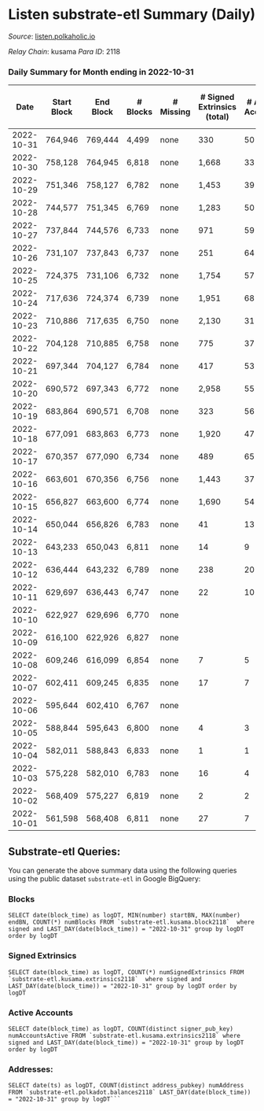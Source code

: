 # Listen substrate-etl Summary (Daily)

_Source_: [listen.polkaholic.io](https://listen.polkaholic.io)

*Relay Chain*: kusama
*Para ID*: 2118



### Daily Summary for Month ending in 2022-10-31


| Date | Start Block | End Block | # Blocks | # Missing | # Signed Extrinsics (total) | # Active Accounts | # Addresses with Balances | # Events | # Transfers | # XCM Transfers In | # XCM Transfers Out |
| ---- | ----------- | --------- | -------- | --------- | --------------------------- | ----------------- | ------------------------- | -------- | ----------- | ------------------ | ------------------- |
| 2022-10-31 | 764,946 | 769,444 | 4,499 | none | 330 | 50 | 292 | 10,577 | 36  |   |   |
| 2022-10-30 | 758,128 | 764,945 | 6,818 | none | 1,668 | 33 | 283 | 17,223 | 30  |   |   |
| 2022-10-29 | 751,346 | 758,127 | 6,782 | none | 1,453 | 39 | 280 | 16,819 | 36  |   |   |
| 2022-10-28 | 744,577 | 751,345 | 6,769 | none | 1,283 | 50 | 276 | 16,619 | 49  |   |   |
| 2022-10-27 | 737,844 | 744,576 | 6,733 | none | 971 | 59 |  | 16,172 | 44  |   |   |
| 2022-10-26 | 731,107 | 737,843 | 6,737 | none | 251 | 64 | 256 | 14,783 | 54  |   |   |
| 2022-10-25 | 724,375 | 731,106 | 6,732 | none | 1,754 | 57 | 249 | 18,017 | 69  |   |   |
| 2022-10-24 | 717,636 | 724,374 | 6,739 | none | 1,951 | 68 | 236 | 18,782 | 81  |   |   |
| 2022-10-23 | 710,886 | 717,635 | 6,750 | none | 2,130 | 31 |  | 17,986 | 47  |   |   |
| 2022-10-22 | 704,128 | 710,885 | 6,758 | none | 775 | 37 |  | 15,522 | 57  |   |   |
| 2022-10-21 | 697,344 | 704,127 | 6,784 | none | 417 | 53 |  | 14,781 | 59  |   |   |
| 2022-10-20 | 690,572 | 697,343 | 6,772 | none | 2,958 | 55 |  | 20,299 | 91  |   |   |
| 2022-10-19 | 683,864 | 690,571 | 6,708 | none | 323 | 56 | 185 | 15,012 | 66  |   |   |
| 2022-10-18 | 677,091 | 683,863 | 6,773 | none | 1,920 | 47 |  | 18,001 | 56  |   |   |
| 2022-10-17 | 670,357 | 677,090 | 6,734 | none | 489 | 65 | 158 | 15,636 | 83  |   |   |
| 2022-10-16 | 663,601 | 670,356 | 6,756 | none | 1,443 | 37 | 132 | 16,775 | 41  |   |   |
| 2022-10-15 | 656,827 | 663,600 | 6,774 | none | 1,690 | 54 | 118 | 17,780 | 67  |   |   |
| 2022-10-14 | 650,044 | 656,826 | 6,783 | none | 41 | 13 | 80 | 13,759 | 18  |   |   |
| 2022-10-13 | 643,233 | 650,043 | 6,811 | none | 14 | 9 | 76 | 13,687 |   |   |   |
| 2022-10-12 | 636,444 | 643,232 | 6,789 | none | 238 | 20 | 72 | 14,221 | 1  |   |   |
| 2022-10-11 | 629,697 | 636,443 | 6,747 | none | 22 | 10 | 69 | 13,596 | 5  |   |   |
| 2022-10-10 | 622,927 | 629,696 | 6,770 | none |  |  | 67 | 13,543 |   |   |   |
| 2022-10-09 | 616,100 | 622,926 | 6,827 | none |  |  | 67 | 13,658 |   |   |   |
| 2022-10-08 | 609,246 | 616,099 | 6,854 | none | 7 | 5 | 67 | 13,741 |   |   |   |
| 2022-10-07 | 602,411 | 609,245 | 6,835 | none | 17 | 7 | 66 | 13,750 | 1  |   |   |
| 2022-10-06 | 595,644 | 602,410 | 6,767 | none |  |  | 66 | 13,538 |   |   |   |
| 2022-10-05 | 588,844 | 595,643 | 6,800 | none | 4 | 3 | 66 | 13,626 |   |   |   |
| 2022-10-04 | 582,011 | 588,843 | 6,833 | none | 1 | 1 | 66 | 13,675 |   |   |   |
| 2022-10-03 | 575,228 | 582,010 | 6,783 | none | 16 | 4 |  | 13,634 |   |   |   |
| 2022-10-02 | 568,409 | 575,227 | 6,819 | none | 2 | 2 |  | 13,652 |   |   |   |
| 2022-10-01 | 561,598 | 568,408 | 6,811 | none | 27 | 7 |  | 13,737 | 3  |   |   |

## Substrate-etl Queries:
You can generate the above summary data using the following queries using the public dataset `substrate-etl` in Google BigQuery:


### Blocks
```
SELECT date(block_time) as logDT, MIN(number) startBN, MAX(number) endBN, COUNT(*) numBlocks FROM `substrate-etl.kusama.block2118`  where signed and LAST_DAY(date(block_time)) = "2022-10-31" group by logDT order by logDT
```


### Signed Extrinsics
```
SELECT date(block_time) as logDT, COUNT(*) numSignedExtrinsics FROM `substrate-etl.kusama.extrinsics2118`  where signed and LAST_DAY(date(block_time)) = "2022-10-31" group by logDT order by logDT
```


### Active Accounts
```
SELECT date(block_time) as logDT, COUNT(distinct signer_pub_key) numAccountsActive FROM `substrate-etl.kusama.extrinsics2118` where signed and LAST_DAY(date(block_time)) = "2022-10-31" group by logDT order by logDT
```


### Addresses:
```
SELECT date(ts) as logDT, COUNT(distinct address_pubkey) numAddress FROM `substrate-etl.polkadot.balances2118` LAST_DAY(date(block_time)) = "2022-10-31" group by logDT```

